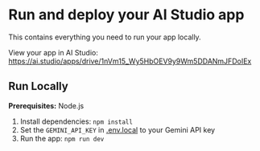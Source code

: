 

# Run and deploy your AI Studio app

This contains everything you need to run your app locally.

View your app in AI Studio: https://ai.studio/apps/drive/1nVm15_Wy5HbOEV9y9Wm5DDANmJFDoIEx

## Run Locally

**Prerequisites:**  Node.js


1. Install dependencies:
   `npm install`
2. Set the `GEMINI_API_KEY` in [.env.local](.env.local) to your Gemini API key
3. Run the app:
   `npm run dev`
